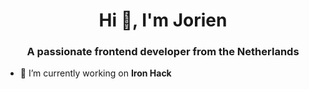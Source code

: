 <h1 align="center">Hi 👋, I'm Jorien</h1>
<h3 align="center">A passionate frontend developer from the Netherlands</h3>

- 🔭 I’m currently working on **Iron Hack**



